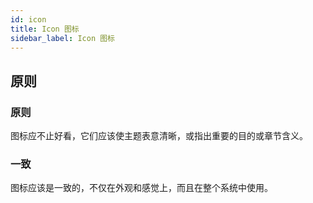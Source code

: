 ```yaml
---
id: icon
title: Icon 图标
sidebar_label: Icon 图标
---
```



##  原则


### 原则

图标应不止好看，它们应该使主题表意清晰，或指出重要的目的或章节含义。

### 一致

图标应该是一致的，不仅在外观和感觉上，而且在整个系统中使用。
